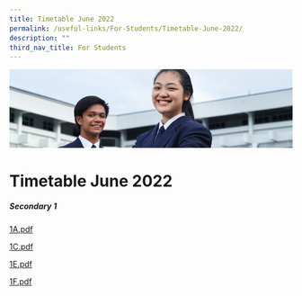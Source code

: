 ```yaml
---
title: Timetable June 2022
permalink: /useful-links/For-Students/Timetable-June-2022/
description: ""
third_nav_title: For Students
---
```

![](/images/Useful%20Links.jpg)

Timetable June 2022
===================

##### **Secondary 1**

[1A.pdf](/files/1A.pdf)

[1C.pdf](/files/1C.pdf)

[1E.pdf](/files/1E.pdf)

[1F.pdf](/files/1F.pdf)